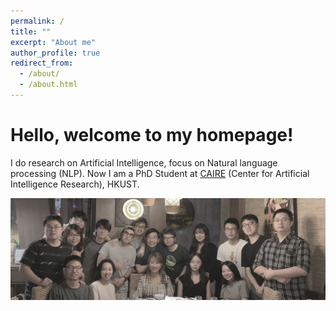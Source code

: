 ```yaml
---
permalink: /
title: ""
excerpt: "About me"
author_profile: true
redirect_from: 
  - /about/
  - /about.html
---
```


Hello, welcome to my homepage!
======
I do research on Artificial Intelligence, focus on Natural language processing (NLP). Now I am a PhD Student at [CAIRE](https://caire.ust.hk) (Center for Artificial Intelligence Research), HKUST.


<img src="/images/group_photo.jpg">
<!-- ![Our group photo](https://github.com/TysonYu/TysonYu.github.io/blob/master/images/group_photo.jpg) -->
<!-- Education History
======
2015 - 2019 Zhejiang University \\
2019 - Now  Hong Kong University of Science and Technology -->

<!-- Research Field
====== -->
<!-- I do research in Artificial Intelligence, focus on Natural language processing (NLP). Now I am a PhD Student at [CAIRE](https://caire.ust.hk) (Center for Artificial Intelligence Research), HKUST. -->
